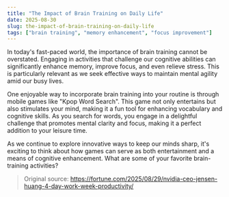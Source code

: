```yaml
---
title: "The Impact of Brain Training on Daily Life"
date: 2025-08-30
slug: the-impact-of-brain-training-on-daily-life
tags: ["brain training", "memory enhancement", "focus improvement"]
---
```

In today's fast-paced world, the importance of brain training cannot be overstated. Engaging in activities that challenge our cognitive abilities can significantly enhance memory, improve focus, and even relieve stress. This is particularly relevant as we seek effective ways to maintain mental agility amid our busy lives.

One enjoyable way to incorporate brain training into your routine is through mobile games like "Kpop Word Search". This game not only entertains but also stimulates your mind, making it a fun tool for enhancing vocabulary and cognitive skills. As you search for words, you engage in a delightful challenge that promotes mental clarity and focus, making it a perfect addition to your leisure time.

As we continue to explore innovative ways to keep our minds sharp, it's exciting to think about how games can serve as both entertainment and a means of cognitive enhancement. What are some of your favorite brain-training activities?

> Original source: https://fortune.com/2025/08/29/nvidia-ceo-jensen-huang-4-day-work-week-productivity/